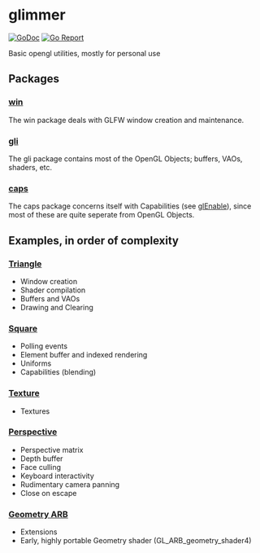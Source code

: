 # glimmer

[![GoDoc](https://godoc.org/github.com/PieterD/glimmer?status.svg)](https://godoc.org/github.com/PieterD/glimmer)
[![Go Report](https://goreportcard.com/badge/github.com/PieterD/glimmer)](https://goreportcard.com/report/github.com/PieterD/glimmer)

Basic opengl utilities, mostly for personal use

## Packages

### [win](win)

The win package deals with GLFW window creation and maintenance.

### [gli](gli)

The gli package contains most of the OpenGL Objects; buffers, VAOs, shaders, etc.

### [caps](caps)

The caps package concerns itself with Capabilities (see [glEnable](https://www.opengl.org/sdk/docs/man2/xhtml/glEnable.xml)), since most of these are quite seperate from OpenGL Objects. 

## Examples, in order of complexity

### [Triangle](examples/triangle)
- Window creation
- Shader compilation
- Buffers and VAOs
- Drawing and Clearing

### [Square](examples/square)
- Polling events
- Element buffer and indexed rendering
- Uniforms
- Capabilities (blending)

### [Texture](examples/texture)
- Textures

### [Perspective](examples/perspective)
- Perspective matrix
- Depth buffer
- Face culling
- Keyboard interactivity
- Rudimentary camera panning
- Close on escape

### [Geometry ARB](examples/geometry_arb4)
- Extensions
- Early, highly portable Geometry shader (GL_ARB_geometry_shader4)